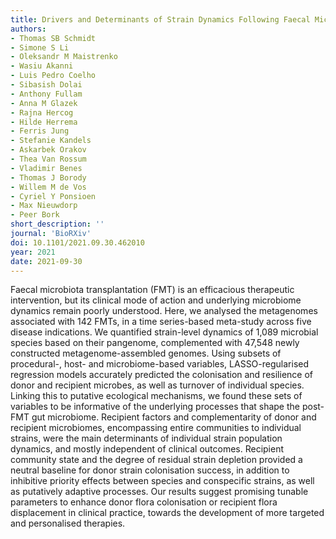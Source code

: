 ```yaml
---
title: Drivers and Determinants of Strain Dynamics Following Faecal Microbiota Transplantation
authors:
- Thomas SB Schmidt
- Simone S Li
- Oleksandr M Maistrenko
- Wasiu Akanni
- Luis Pedro Coelho
- Sibasish Dolai
- Anthony Fullam
- Anna M Glazek
- Rajna Hercog
- Hilde Herrema
- Ferris Jung
- Stefanie Kandels
- Askarbek Orakov
- Thea Van Rossum
- Vladimir Benes
- Thomas J Borody
- Willem M de Vos
- Cyriel Y Ponsioen
- Max Nieuwdorp
- Peer Bork
short_description: ''
journal: 'BioRXiv'
doi: 10.1101/2021.09.30.462010
year: 2021
date: 2021-09-30
---
```


Faecal microbiota transplantation (FMT) is an efficacious therapeutic intervention, but its clinical mode of action and underlying microbiome dynamics remain poorly understood. Here, we analysed the metagenomes associated with 142 FMTs, in a time series-based meta-study across five disease indications. We quantified strain-level dynamics of 1,089 microbial species based on their pangenome, complemented with 47,548 newly constructed metagenome-assembled genomes. Using subsets of procedural-, host- and microbiome-based variables, LASSO-regularised regression models accurately predicted the colonisation and resilience of donor and recipient microbes, as well as turnover of individual species. Linking this to putative ecological mechanisms, we found these sets of variables to be informative of the underlying processes that shape the post-FMT gut microbiome. Recipient factors and complementarity of donor and recipient microbiomes, encompassing entire communities to individual strains, were the main determinants of individual strain population dynamics, and mostly independent of clinical outcomes. Recipient community state and the degree of residual strain depletion provided a neutral baseline for donor strain colonisation success, in addition to inhibitive priority effects between species and conspecific strains, as well as putatively adaptive processes. Our results suggest promising tunable parameters to enhance donor flora colonisation or recipient flora displacement in clinical practice, towards the development of more targeted and personalised therapies.


